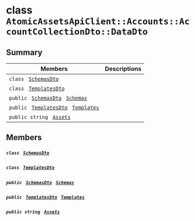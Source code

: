 # class `AtomicAssetsApiClient::Accounts::AccountCollectionDto::DataDto` 

## Summary

 Members                                | Descriptions                                
----------------------------------------|---------------------------------------------
`class ` [`SchemasDto`](AtomicAssetsApiClient--Accounts--AccountCollectionDto--DataDto--SchemasDto.md)        | 
`class ` [`TemplatesDto`](AtomicAssetsApiClient--Accounts--AccountCollectionDto--DataDto--TemplatesDto.md)        | 
`public ` [`SchemasDto`](AtomicAssetsApiClient--Accounts--AccountCollectionDto--DataDto--SchemasDto.md)` ` [`Schemas`](#class_atomic_assets_api_client_1_1_accounts_1_1_account_collection_dto_1_1_data_dto_1a020c9e234cc78e121e157419f9a4286a) | 
`public ` [`TemplatesDto`](AtomicAssetsApiClient--Accounts--AccountCollectionDto--DataDto--TemplatesDto.md)` ` [`Templates`](#class_atomic_assets_api_client_1_1_accounts_1_1_account_collection_dto_1_1_data_dto_1a5be33ec113d1815470242d3e117adbd7) | 
`public string ` [`Assets`](#class_atomic_assets_api_client_1_1_accounts_1_1_account_collection_dto_1_1_data_dto_1add7a6c8721ab494bfbb6bec5c0de3ede) | 

## Members

##### `class ` [`SchemasDto`](AtomicAssetsApiClient--Accounts--AccountCollectionDto--DataDto--SchemasDto.md) 

##### `class ` [`TemplatesDto`](AtomicAssetsApiClient--Accounts--AccountCollectionDto--DataDto--TemplatesDto.md) 

##### `public ` [`SchemasDto`](AtomicAssetsApiClient--Accounts--AccountCollectionDto--DataDto--SchemasDto.md)` ` [`Schemas`](#class_atomic_assets_api_client_1_1_accounts_1_1_account_collection_dto_1_1_data_dto_1a020c9e234cc78e121e157419f9a4286a) 

##### `public ` [`TemplatesDto`](AtomicAssetsApiClient--Accounts--AccountCollectionDto--DataDto--TemplatesDto.md)` ` [`Templates`](#class_atomic_assets_api_client_1_1_accounts_1_1_account_collection_dto_1_1_data_dto_1a5be33ec113d1815470242d3e117adbd7) 

##### `public string ` [`Assets`](#class_atomic_assets_api_client_1_1_accounts_1_1_account_collection_dto_1_1_data_dto_1add7a6c8721ab494bfbb6bec5c0de3ede) 


